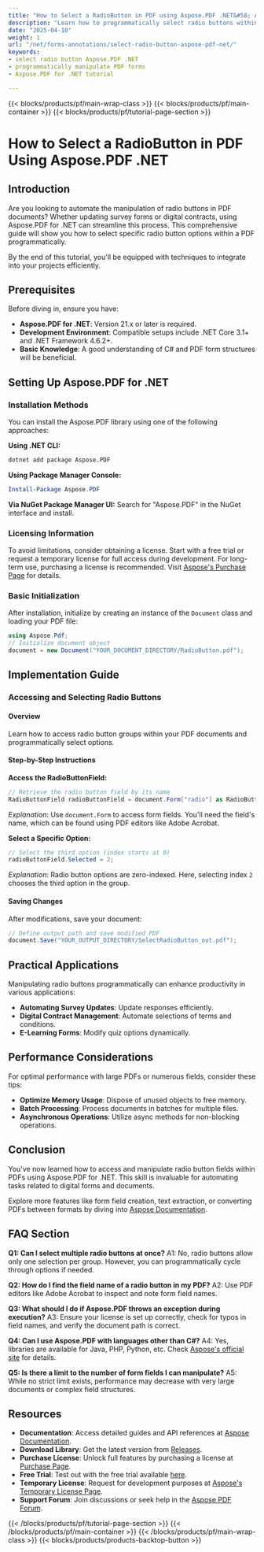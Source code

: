 ```yaml
---
title: "How to Select a RadioButton in PDF using Aspose.PDF .NET&#58; A Comprehensive Guide"
description: "Learn how to programmatically select radio buttons within PDFs using Aspose.PDF for .NET. This guide covers setup, code examples, and practical applications."
date: "2025-04-10"
weight: 1
url: "/net/forms-annotations/select-radio-button-aspose-pdf-net/"
keywords:
- select radio button Aspose.PDF .NET
- programmatically manipulate PDF forms
- Aspose.PDF for .NET tutorial

---
```


{{< blocks/products/pf/main-wrap-class >}}
{{< blocks/products/pf/main-container >}}
{{< blocks/products/pf/tutorial-page-section >}}


# How to Select a RadioButton in PDF Using Aspose.PDF .NET

## Introduction

Are you looking to automate the manipulation of radio buttons in PDF documents? Whether updating survey forms or digital contracts, using Aspose.PDF for .NET can streamline this process. This comprehensive guide will show you how to select specific radio button options within a PDF programmatically.

By the end of this tutorial, you'll be equipped with techniques to integrate into your projects efficiently.

## Prerequisites

Before diving in, ensure you have:
- **Aspose.PDF for .NET**: Version 21.x or later is required.
- **Development Environment**: Compatible setups include .NET Core 3.1+ and .NET Framework 4.6.2+.
- **Basic Knowledge**: A good understanding of C# and PDF form structures will be beneficial.

## Setting Up Aspose.PDF for .NET

### Installation Methods

You can install the Aspose.PDF library using one of the following approaches:

**Using .NET CLI:**
```bash
dotnet add package Aspose.PDF
```

**Using Package Manager Console:**
```powershell
Install-Package Aspose.PDF
```

**Via NuGet Package Manager UI:**
Search for "Aspose.PDF" in the NuGet interface and install.

### Licensing Information

To avoid limitations, consider obtaining a license. Start with a free trial or request a temporary license for full access during development. For long-term use, purchasing a license is recommended. Visit [Aspose's Purchase Page](https://purchase.aspose.com/buy) for details.

### Basic Initialization

After installation, initialize by creating an instance of the `Document` class and loading your PDF file:

```csharp
using Aspose.Pdf;
// Initialize document object
document = new Document("YOUR_DOCUMENT_DIRECTORY/RadioButton.pdf");
```

## Implementation Guide

### Accessing and Selecting Radio Buttons

#### Overview
Learn how to access radio button groups within your PDF documents and programmatically select options.

#### Step-by-Step Instructions

**Access the RadioButtonField:**
```csharp
// Retrieve the radio button field by its name
RadioButtonField radioButtonField = document.Form["radio"] as RadioButtonField;
```
*Explanation*: Use `document.Form` to access form fields. You'll need the field's name, which can be found using PDF editors like Adobe Acrobat.

**Select a Specific Option:**
```csharp
// Select the third option (index starts at 0)
radioButtonField.Selected = 2;
```
*Explanation*: Radio button options are zero-indexed. Here, selecting index `2` chooses the third option in the group.

#### Saving Changes
After modifications, save your document:
```csharp
// Define output path and save modified PDF
document.Save("YOUR_OUTPUT_DIRECTORY/SelectRadioButton_out.pdf");
```

## Practical Applications

Manipulating radio buttons programmatically can enhance productivity in various applications:
- **Automating Survey Updates**: Update responses efficiently.
- **Digital Contract Management**: Automate selections of terms and conditions.
- **E-Learning Forms**: Modify quiz options dynamically.

## Performance Considerations
For optimal performance with large PDFs or numerous fields, consider these tips:
- **Optimize Memory Usage**: Dispose of unused objects to free memory.
- **Batch Processing**: Process documents in batches for multiple files.
- **Asynchronous Operations**: Utilize async methods for non-blocking operations.

## Conclusion
You've now learned how to access and manipulate radio button fields within PDFs using Aspose.PDF for .NET. This skill is invaluable for automating tasks related to digital forms and documents.

Explore more features like form field creation, text extraction, or converting PDFs between formats by diving into [Aspose Documentation](https://reference.aspose.com/pdf/net/).

## FAQ Section

**Q1: Can I select multiple radio buttons at once?**
A1: No, radio buttons allow only one selection per group. However, you can programmatically cycle through options if needed.

**Q2: How do I find the field name of a radio button in my PDF?**
A2: Use PDF editors like Adobe Acrobat to inspect and note form field names.

**Q3: What should I do if Aspose.PDF throws an exception during execution?**
A3: Ensure your license is set up correctly, check for typos in field names, and verify the document path is correct.

**Q4: Can I use Aspose.PDF with languages other than C#?**
A4: Yes, libraries are available for Java, PHP, Python, etc. Check [Aspose's official site](https://www.aspose.com/) for details.

**Q5: Is there a limit to the number of form fields I can manipulate?**
A5: While no strict limit exists, performance may decrease with very large documents or complex field structures.

## Resources
- **Documentation**: Access detailed guides and API references at [Aspose Documentation](https://reference.aspose.com/pdf/net/).
- **Download Library**: Get the latest version from [Releases](https://releases.aspose.com/pdf/net/).
- **Purchase License**: Unlock full features by purchasing a license at [Purchase Page](https://purchase.aspose.com/buy).
- **Free Trial**: Test out with the free trial available [here](https://releases.aspose.com/pdf/net/).
- **Temporary License**: Request for development purposes at [Aspose's Temporary License Page](https://purchase.aspose.com/temporary-license/).
- **Support Forum**: Join discussions or seek help in the [Aspose PDF Forum](https://forum.aspose.com/c/pdf/10).

{{< /blocks/products/pf/tutorial-page-section >}}
{{< /blocks/products/pf/main-container >}}
{{< /blocks/products/pf/main-wrap-class >}}
{{< blocks/products/products-backtop-button >}}
